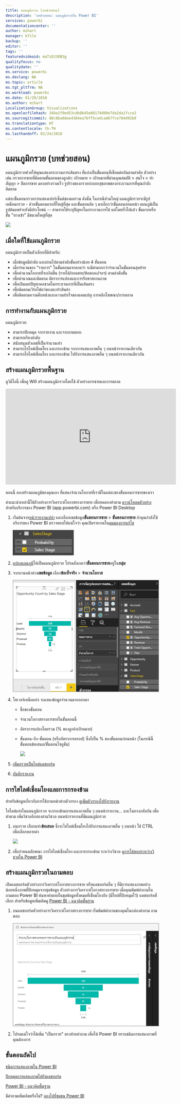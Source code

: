 ```yaml
---
title: แผนภูมิกรวย (บทช่วยสอน)
description: 'บทช่วยสอน: แผนภูมิกรวยใน Power BI'
services: powerbi
documentationcenter: ''
author: mihart
manager: kfile
backup: ''
editor: ''
tags: ''
featuredvideoid: maTzOJSRB3g
qualityfocus: no
qualitydate: ''
ms.service: powerbi
ms.devlang: NA
ms.topic: article
ms.tgt_pltfrm: NA
ms.workload: powerbi
ms.date: 01/29/2018
ms.author: mihart
LocalizationGroup: Visualizations
ms.openlocfilehash: 34be2f0ed53cdb8b45e60174d09e7da2da1fcce2
ms.sourcegitcommit: 88c8ba8dee4384ea7bff5cedcad67fce784d92b0
ms.translationtype: HT
ms.contentlocale: th-TH
ms.lasthandoff: 02/24/2018
---
```

# <a name="funnel-charts-tutorial"></a>แผนภูมิกรวย (บทช่วยสอน)
แผนภูมิกรวยช่วยให้คุณแสดงกระบวนการเส้นตรง ที่แบ่งเป็นขั้นตอนที่เชื่อมต่อกันตามลำดับ ตัวอย่างเช่น กรวยการขายที่ติดตามขั้นตอนของลูกค้า: เป้าหมาย \> เป้าหมายที่ผ่านคุณสมบัติ \> สนใจ \> ทำสัญญา \> ปิดการขาย  มองอย่างรวดเร็ว รูปร่างของกรวยบ่งบอกสุขภาพของกระบวนการที่คุณกำลังติดตาม

แต่ละขั้นตอนกรวยการแสดงเปอร์เซ็นต์ของผลรวม ดังนั้น ในกรณีส่วนใหญ่ แผนภูมิกรวยจะมีรูปเหมือนกรวย - ด้วยขั้นตอนแรกที่ใหญ่ที่สุด และขั้นตอนถัด ๆ มาเล็กกว่าขั้นตอนก่อนหน้า  แผนภูมิเป็นรูปต้นแพร์จะยังมีประโยชน์ -- สามารถใช้ระบุปัญหาในกระบวนการได้  แต่โดยทั่วไปแล้ว ขั้นแรกหรือขั้น "ทางเข้า" มีขนาดใหญ่ที่สุด

![](media/power-bi-visualization-funnel-charts/funnelplain.png)

## <a name="when-to-use-a-funnel-chart"></a>เมื่อใดที่ใช้แผนภูมิกรวย
แผนภูมิกรวยเป็นตัวเลือกที่ดีสำหรับ:

* เมื่อข้อมูลมีลำดับ และผ่านไปตามลำดับขั้นอย่างน้อย 4 ขั้นตอน
* เมื่อจำนวนของ "รายการ" ในขั้นตอนแรกคาดว่า จะมีค่ามากกว่าจำนวนในขั้นตอนสุดท้าย
* เพื่อคำนวณโอกาสที่จะเกิดขึ้น (รายได้/ยอดขาย/ข้อตกลง/ฯลฯ) ตามลำดับขั้น
* เพื่อคำนวณและติดตาม อัตราการแปลงและการรักษาสถานภาพ
* เพื่อเปิดเผยปัญหาคอขวดในกระบวนการที่เป็นเส้นตรง
* เพื่อติดตามเวิร์กโฟลว์ของตะกร้าสินค้า
* เพื่อติดตามความคืบหน้าและความสำเร็จของแคมเปญ การคลิกโฆษณา/การตลาด

## <a name="working-with-funnel-charts"></a>การทำงานกับแผนภูมิกรวย
แผนภูมิกรวย:

* สามารถปักหมุด จากรายงาน และจากถามตอบ
* สามารถเรียงลำดับ
* สนับสนุนตัวเลขที่เป็นจำนวนเท่า
* สามารถไฮไลต์เชื่อมโยง และกรองข้าม จากการแสดงภาพอื่น ๆ บนหน้ารายงานเดียวกัน
* สามารถไฮไลต์เชื่อมโยง และกรองข้าม ไปยังการแสดงภาพอื่น ๆ บนหน้ารายงานเดียวกัน

## <a name="create-a-basic-funnel-chart"></a>สร้างแผนภูมิกรวยพื้นฐาน
ดูวิดีโอนี้ เพื่อดู Will สร้างแผนภูมิกรวยโดยใช้ ตัวอย่างการขายและการตลาด

<iframe width="560" height="315" src="https://www.youtube.com/embed/qKRZPBnaUXM" frameborder="0" allow="autoplay; encrypted-media" allowfullscreen></iframe>


ตอนนี้ ลองสร้างแผนภูมิของคุณเอง ที่แสดงจำนวนโอกาสที่เรามีในแต่ละของขั้นตอนการขายของเรา

คำแนะนำเหล่านี้ใช้ตัวอย่างการวิเคราะห์โอกาสทางการขาย เพื่อทดลองทำตาม [ดาวน์โหลดตัวอย่าง](sample-datasets.md)สำหรับบริการของ Power BI (app.powerbi.com) หรือ Power BI Desktop   

1. เริ่มต้นจาก[หน้ารายงานเปล่า](power-bi-report-add-page.md) และเลือกเขตข้อมูล**ขั้นตอนการขาย** \> **ขั้นตอนการขาย** ถ้าคุณกำลังใช้บริการของ Power BI ตรวจสอบให้แน่ใจว่า คุณเปิดรายงานใน[มุมมองการแก้ไข](service-interact-with-a-report-in-editing-view.md)
   
    ![](media/power-bi-visualization-funnel-charts/funnelselectfield_new.png)
2. [แปลงแผนภูมิ](power-bi-report-change-visualization-type.md)ให้เป็นแผนภูมิกรวย โปรดสังเกตว่า**ขั้นตอนการขาย**อยู่ใน**กลุ่ม** 
3. จากบานหน้าต่าง**เขตข้อมูล** เลือก**ข้อเท็จจริง** \> **จำนวนโอกาส**
   
    ![](media/power-bi-visualization-funnel-charts/power-bi-funnel.png)
4. โฮเวอร์เหนือแท่ง จะแสดงข้อมูลจำนวนมากออกมา
   
   * ชื่อของขั้นตอน
   * จำนวนโอกาสทางการขายในขั้นตอนนี้
   * อัตราการแปลงโดยรวม (% ของลูกค้าเป้าหมาย) 
   * ขั้นตอน-ถึง-ขั้นตอน (หรืออัตราการดรอป) ซึ่งก็เป็น % ของขั้นตอนก่อนหน้า (ในกรณีนี้ ขั้นตอนข้อเสนอ/ขั้นตอนโซลูชัน)
     
     ![](media/power-bi-visualization-funnel-charts/funnelhover_new.png)
5. [เพิ่มกรวยเป็นไทล์แดชบอร์ด](service-dashboard-tiles.md) 
6. [บันทึกรายงาน](service-report-save.md)

## <a name="highlighting-and-cross-filtering"></a>การไฮไลต์เชื่อมโยงและการกรองข้าม
สำหรับข้อมูลเกี่ยวกับการใช้บานหน้าต่างตัวกรอง ดู[เพิ่มตัวกรองไปยังรายงาน](power-bi-report-add-filter.md)

ไฮไลต์แท่งในแผนภูมิกรวย จะกรองข้ามการแสดงภาพอื่น ๆ บนหน้ารายงาน... และในทางกลับกัน เพื่อทำตาม เพิ่มวิชวลอีกสองสามวิชวล บนหน้ารายงานที่มีแผนภูมิกรวย

1. บนกรวย เลือกแท่ง**ข้อเสนอ** ซึ่งจะไฮไลต์เชื่อมโยงไปยังการแสดงภาพอื่น ๆ บนหน้า ใช้ CTRL เพื่อเลือกหลายค่า
   
   ![](media/power-bi-visualization-funnel-charts/funnelchartnoowl.gif)
2. เพื่อกำหนดลักษณะ การไฮไลต์เชื่อมโยง และการกรองข้าม ระหว่างวิชวล ดู[การโต้ตอบระหว่างวิชวลใน Power BI](service-reports-visual-interactions.md)

## <a name="create-a-funnel-chart-in-qa"></a>สร้างแผนภูมิกรวยในถามตอบ
เปิดแดชบอร์ดตัวอย่างการวิเคราะห์โอกาสทางการขาย หรือแดชบอร์ดอื่น ๆ ที่มีการแสดงภาพอย่างน้อยหนึ่งภาพที่ปักหมุดจากชุดข้อมูล ตัวอย่างการวิเคราะห์โอกาสทางการขาย  เมื่อคุณพิมพ์คำถามในถามตอบ Power BI ค้นหาคำตอบในชุดข้อมูลทั้งหมดที่เชื่อมโยงกับ (มีไทล์ที่ปักหมุดไว้) แดชบอร์ดที่เลือก สำหรับข้อมูลเพิ่มเติมดู [Power BI - แนวคิดพื้นฐาน](service-basic-concepts.md)

1. บนแดชบอร์ดตัวอย่างการวิเคราะห์โอกาสทางการขาย เริ่มพิมพ์คำถามของคุณในกล่องคำถาม ถามตอบ
   
   ![](media/power-bi-visualization-funnel-charts/funnelfromqna_new.png)
   
2. โปรดแน่ใจว่าได้เพิ่ม "เป็นกรวย" ตรงท้ายคำถาม เพื่อให้ Power BI ทราบชนิดการแสดงภาพที่คุณต้องการ

## <a name="next-steps"></a>ขั้นตอนถัดไป
[ชนิดการแสดงภาพใน Power BI](power-bi-visualization-types-for-reports-and-q-and-a.md)

[ปักหมุดการแสดงภาพไปยังแดชบอร์ด](service-dashboard-pin-tile-from-report.md)

[Power BI - แนวคิดพื้นฐาน](service-basic-concepts.md)

มีคำถามเพิ่มเติมหรือไม่? [ลองไปที่ชุมชน Power BI](http://community.powerbi.com/)

